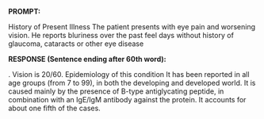 **PROMPT:**

History of Present Illness The patient presents with eye pain and worsening vision. He reports bluriness over the past feel days without history of glaucoma, cataracts or other eye disease

**RESPONSE (Sentence ending after 60th word):**

. Vision is 20/60. Epidemiology of this condition It has been reported in all age groups (from 7 to 99), in both the developing and developed world. It is caused mainly by the presence of B-type antiglycating peptide, in combination with an IgE/IgM antibody against the protein. It accounts for about one fifth of the cases. 